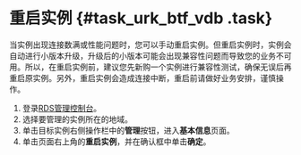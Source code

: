 # 重启实例 {#task_urk_btf_vdb .task}

当实例出现连接数满或性能问题时，您可以手动重启实例。但重启实例时，实例会自动进行小版本升级，升级后的小版本可能会出现兼容性问题而导致您的业务不可用。所以，在重启实例前，建议您先新购一个实例进行兼容性测试，确保无误后再重启原实例。另外，重启实例会造成连接中断，重启前请做好业务安排，谨慎操作。

1.   登录[RDS管理控制台](https://rds.console.aliyun.com/)。 
2.   选择要管理的实例所在的地域。 
3.   单击目标实例右侧操作栏中的**管理**按钮，进入**基本信息**页面。 
4.   单击页面右上角的**重启实例**，并在确认框中单击**确定**。 

